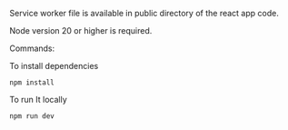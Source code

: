 

Service worker file is available in public directory of the react app code.

Node version 20 or higher is required.

Commands:

To install dependencies

```
npm install
```


To run It locally

```
npm run dev 
```

